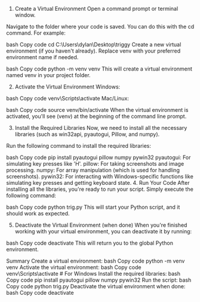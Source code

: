 

1. Create a Virtual Environment
Open a command prompt or terminal window.

Navigate to the folder where your code is saved. You can do this with the cd command. For example:

bash
Copy code
cd C:\Users\dylan\Desktop\triggy
Create a new virtual environment (if you haven't already). Replace venv with your preferred environment name if needed.

bash
Copy code
python -m venv venv
This will create a virtual environment named venv in your project folder.

2. Activate the Virtual Environment
Windows:

bash
Copy code
venv\Scripts\activate
Mac/Linux:

bash
Copy code
source venv/bin/activate
When the virtual environment is activated, you'll see (venv) at the beginning of the command line prompt.

3. Install the Required Libraries
Now, we need to install all the necessary libraries (such as win32api, pyautogui, Pillow, and numpy).

Run the following command to install the required libraries:

bash
Copy code
pip install pyautogui pillow numpy pywin32
pyautogui: For simulating key presses like 'H'.
pillow: For taking screenshots and image processing.
numpy: For array manipulation (which is used for handling screenshots).
pywin32: For interacting with Windows-specific functions like simulating key presses and getting keyboard state.
4. Run Your Code
After installing all the libraries, you're ready to run your script. Simply execute the following command:

bash
Copy code
python trig.py
This will start your Python script, and it should work as expected.

5. Deactivate the Virtual Environment (when done)
When you're finished working with your virtual environment, you can deactivate it by running:

bash
Copy code
deactivate
This will return you to the global Python environment.

Summary
Create a virtual environment:
bash
Copy code
python -m venv venv
Activate the virtual environment:
bash
Copy code
venv\Scripts\activate  # For Windows
Install the required libraries:
bash
Copy code
pip install pyautogui pillow numpy pywin32
Run the script:
bash
Copy code
python trig.py
Deactivate the virtual environment when done:
bash
Copy code
deactivate
